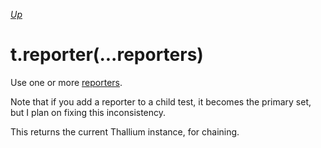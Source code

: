 *[Up](./primary.md)*

# t.reporter(...reporters)

Use one or more [reporters](../reporters.md).

Note that if you add a reporter to a child test, it becomes the primary set, but I plan on fixing this inconsistency.

This returns the current Thallium instance, for chaining.
